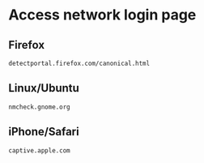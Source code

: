 # Access network login page

## Firefox
`detectportal.firefox.com/canonical.html`
## Linux/Ubuntu
`nmcheck.gnome.org`
## iPhone/Safari
`captive.apple.com`
